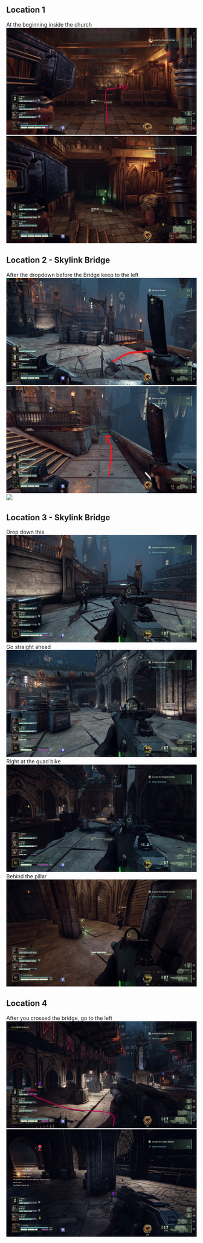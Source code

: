 ## Location 1 
At the beginning inside the church
![](images/20221205140914_1_edit.jpg)
![](images/20221205140906_1.jpg)
## Location 2 - Skylink Bridge
After the dropdown before the Bridge keep to the left
![](images/1%20-%20Ferguson%20As.png)
![](images/2%20-%20Ferguson%20As.png)
![](images/3%20-%20Ferguson%20As.png)
## Location 3 - Skylink Bridge
Drop down this
![](images/Grimoir-Skylink-Bridge-1.jpg)
Go straight ahead
![](images/Grimoir-Skylink-Bridge-2.jpg)
Right at the quad bike
![](images/Grimoir-Skylink-Bridge-3.jpg)
Behind the pillar
![](images/Grimoir-Skylink-Bridge-4.jpg)
## Location 4
After you crossed the bridge, go to the left
![](images/20221205141700_1_edit.jpg)
![](images/20221205141648_1.jpg)

